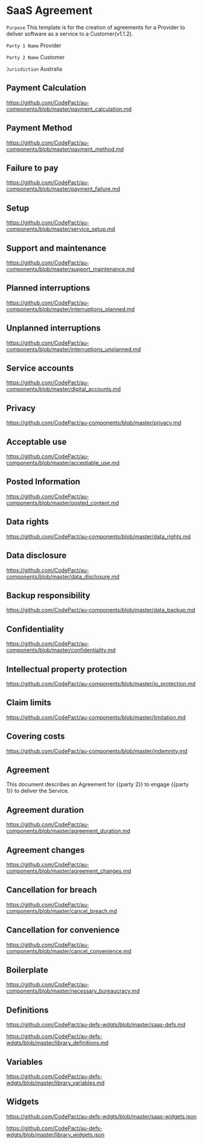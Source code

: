 # SaaS Agreement

`Purpose` This template is for the creation of agreements for a Provider to deliver software as a service to a Customer(v1.1.2).

`Party 1 Name` Provider 

`Party 2 Name` Customer

`Jurisdiction` Australia

## Payment Calculation

https://github.com/CodePact/au-components/blob/master/payment_calculation.md

## Payment Method

https://github.com/CodePact/au-components/blob/master/payment_method.md

## Failure to pay

https://github.com/CodePact/au-components/blob/master/payment_failure.md

## Setup

https://github.com/CodePact/au-components/blob/master/service_setup.md

## Support and maintenance

https://github.com/CodePact/au-components/blob/master/support_maintenance.md

## Planned interruptions

https://github.com/CodePact/au-components/blob/master/interruptions_planned.md

## Unplanned interruptions

https://github.com/CodePact/au-components/blob/master/interruptions_unplanned.md

## Service accounts

https://github.com/CodePact/au-components/blob/master/digital_accounts.md

## Privacy

https://github.com/CodePact/au-components/blob/master/privacy.md

## Acceptable use

https://github.com/CodePact/au-components/blob/master/acceptable_use.md

## Posted Information

https://github.com/CodePact/au-components/blob/master/posted_content.md

## Data rights

https://github.com/CodePact/au-components/blob/master/data_rights.md

## Data disclosure

https://github.com/CodePact/au-components/blob/master/data_disclosure.md

## Backup responsibility

https://github.com/CodePact/au-components/blob/master/data_backup.md

## Confidentiality

https://github.com/CodePact/au-components/blob/master/confidentiality.md

## Intellectual property protection

https://github.com/CodePact/au-components/blob/master/ip_protection.md

## Claim limits

https://github.com/CodePact/au-components/blob/master/limitation.md

## Covering costs

https://github.com/CodePact/au-components/blob/master/indemnity.md

## Agreement

This document describes an Agreement for {{party 2}} to engage {{party 1}} to deliver the Service.

## Agreement duration

https://github.com/CodePact/au-components/blob/master/agreement_duration.md

## Agreement changes

https://github.com/CodePact/au-components/blob/master/agreement_changes.md

## Cancellation for breach

https://github.com/CodePact/au-components/blob/master/cancel_breach.md

## Cancellation for convenience

https://github.com/CodePact/au-components/blob/master/cancel_convenience.md

## Boilerplate

https://github.com/CodePact/au-components/blob/master/necessary_bureaucracy.md

## Definitions

https://github.com/CodePact/au-defs-wdgts/blob/master/saas-defs.md

https://github.com/CodePact/au-defs-wdgts/blob/master/library_definitions.md

## Variables

https://github.com/CodePact/au-defs-wdgts/blob/master/library_variables.md

## Widgets

https://github.com/CodePact/au-defs-wdgts/blob/master/saas-widgets.json

https://github.com/CodePact/au-defs-wdgts/blob/master/library_widgets.json
